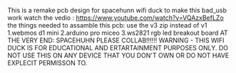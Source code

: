 This is a remake pcb design for spacehunn wifi duck
to make this bad_usb work watch the vedio : https://www.youtube.com/watch?v=VQAzxBefLZo
the things needed to assamble this pcb:
use the v3 zip instead of v1
1.webmos d1 mini
2.arduino pro miceo
3.ws2821 rgb led breakout board
AT THE VERY END:
SPACEHUHN PLEASE COLLAB!!!!!!
WARNING -
THIS WIFI DUCK IS FOR EDUCATIONAL AND ERTARTAINMENT PURPOSES ONLY. DO NOT USE THIS ON ANY DEVICE THAT YOU DON'T OWN OR DO NOT HAVE EXPLECIT PERMISSON TO.
